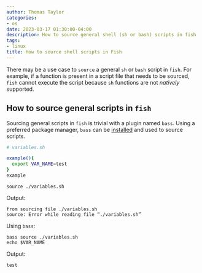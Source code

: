 ```yaml
---
author: Thomas Taylor
categories:
- os
date: 2023-03-17 01:30:00-04:00
description: How to source general shell (sh or bash) scripts in fish
tags:
- linux
title: How to source shell scripts in Fish
---
```


There may be a use case to `source` a general `sh` or `bash` script in `fish`. For example, if a function is present in a script file that needs to be sourced, `fish` cannot execute the script because `sh` functions are not _natively_ supported.

## How to source general scripts in `fish`

Sourcing general scripts in `fish` is trivial with a plugin named `bass`. Using a preferred package manager, `bass` can be [installed](https://github.com/edc/bass#installation) and used to source scripts.

```bash
# variables.sh

example(){
  export VAR_NAME=test	
}
example
```

```shell
source ./variables.sh
```

Output:

```text
from sourcing file ./variables.sh
source: Error while reading file “./variables.sh”
```

Using `bass`:

```shell
bass source ./variables.sh
echo $VAR_NAME
```

Output:

```text
test
```